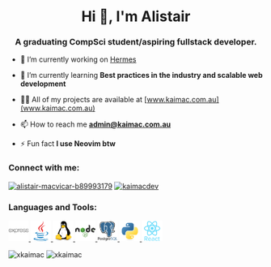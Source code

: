 <h1 align="center">Hi 👋, I'm Alistair</h1>
<h3 align="center">A graduating CompSci student/aspiring fullstack developer.</h3>

- 🔭 I’m currently working on [Hermes](https://github.com/xKaimac/Hermes)

- 🌱 I’m currently learning **Best practices in the industry and scalable web development**

- 👨‍💻 All of my projects are available at [www.kaimac.com.au](www.kaimac.com.au)

- 📫 How to reach me **admin@kaimac.com.au**

- ⚡ Fun fact **I use Neovim btw**

<h3 align="left">Connect with me:</h3>
<p align="left">
<a href="https://linkedin.com/in/alistair-macvicar-b89993179" target="blank"><img align="center" src="https://raw.githubusercontent.com/rahuldkjain/github-profile-readme-generator/master/src/images/icons/Social/linked-in-alt.svg" alt="alistair-macvicar-b89993179" height="30" width="40" /></a>
<a href="https://www.youtube.com/c/kaimacdev" target="blank"><img align="center" src="https://raw.githubusercontent.com/rahuldkjain/github-profile-readme-generator/master/src/images/icons/Social/youtube.svg" alt="kaimacdev" height="30" width="40" /></a>
</p>

<h3 align="left">Languages and Tools:</h3>
<p align="left"> <a href="https://expressjs.com" target="_blank" rel="noreferrer"> <img src="https://raw.githubusercontent.com/devicons/devicon/master/icons/express/express-original-wordmark.svg" alt="express" width="40" height="40"/> </a> <a href="https://www.java.com" target="_blank" rel="noreferrer"> <img src="https://raw.githubusercontent.com/devicons/devicon/master/icons/java/java-original.svg" alt="java" width="40" height="40"/> </a> <a href="https://www.linux.org/" target="_blank" rel="noreferrer"> <img src="https://raw.githubusercontent.com/devicons/devicon/master/icons/linux/linux-original.svg" alt="linux" width="40" height="40"/> </a><a href="https://nodejs.org" target="_blank" rel="noreferrer"> <img src="https://raw.githubusercontent.com/devicons/devicon/master/icons/nodejs/nodejs-original-wordmark.svg" alt="nodejs" width="40" height="40"/> </a> <a href="https://www.postgresql.org" target="_blank" rel="noreferrer"> <img src="https://raw.githubusercontent.com/devicons/devicon/master/icons/postgresql/postgresql-original-wordmark.svg" alt="postgresql" width="40" height="40"/> </a> <a href="https://www.python.org" target="_blank" rel="noreferrer"> <img src="https://raw.githubusercontent.com/devicons/devicon/master/icons/python/python-original.svg" alt="python" width="40" height="40"/> </a> <a href="https://reactjs.org/" target="_blank" rel="noreferrer"> <img src="https://raw.githubusercontent.com/devicons/devicon/master/icons/react/react-original-wordmark.svg" alt="react" width="40" height="40"/> </a> </p>
<p>
  <img align="center" height="180" src="https://github-readme-stats.vercel.app/api/top-langs?username=xkaimac&show_icons=true&locale=en&layout=compact" alt="xkaimac" />
  <img align="center" height="180" src="https://github-readme-streak-stats.herokuapp.com/?user=xkaimac&" alt="xkaimac" />
</p>

